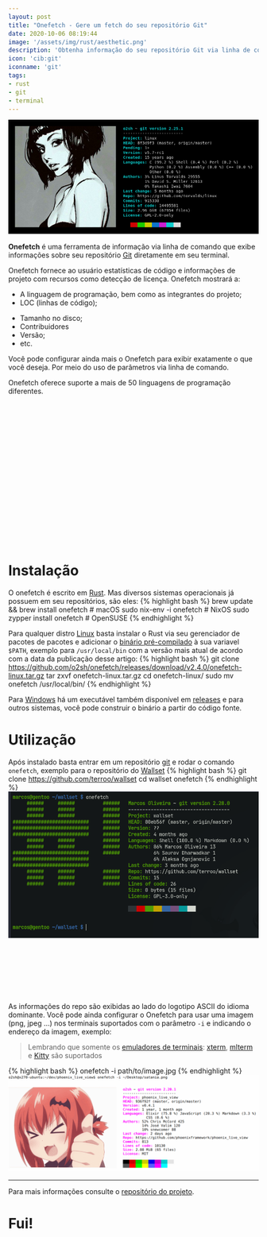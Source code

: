 ```yaml
---
layout: post
title: "Onefetch - Gere um fetch do seu repositório Git"
date: 2020-10-06 08:19:44
image: '/assets/img/rust/aesthetic.png'
description: 'Obtenha informação do seu repositório Git via linha de comando.'
icon: 'cib:git'
iconname: 'git'
tags:
- rust
- git
- terminal
---
```


![Obtenha informação do seu repositório Git via linha de comando](/assets/img/rust/aesthetic.png)

**Onefetch** é uma ferramenta de informação via linha de comando que exibe informações sobre seu repositório [Git](https://terminalroot.com.br/git/) diretamente em seu terminal.

Onefetch fornece ao usuário estatísticas de código e informações de projeto com recursos como detecção de licença. Onefetch mostrará a:
+ A linguagem de programação, bem como as integrantes do projeto;
+ LOC (linhas de código);
- Tamanho no disco;
- Contribuidores
- Versão;
- etc.

Você pode configurar ainda mais o Onefetch para exibir exatamente o que você deseja. Por meio do uso de parâmetros via linha de comando.

Onefetch oferece suporte a mais de 50 linguagens de programação diferentes.

<!-- QUADRADO -->
<script async src="//pagead2.googlesyndication.com/pagead/js/adsbygoogle.js"></script>
<ins class="adsbygoogle"
style="display:inline-block;width:336px;height:280px"
data-ad-client="ca-pub-2838251107855362"
data-ad-slot="5351066970"></ins>
<script>
(adsbygoogle = window.adsbygoogle || []).push({});
</script>

# Instalação
O onefetch é escrito em [Rust](https://www.rust-lang.org/). Mas diversos sistemas operacionais já possuem em seu repositórios, são eles:
{% highlight bash %}
brew update && brew install onefetch # macOS
sudo nix-env -i onefetch # NixOS
sudo zypper install onefetch # OpenSUSE
{% endhighlight %}

Para qualquer distro [Linux](https://terminalroot.com.br/tags#linux) basta instalar o Rust via seu gerenciador de pacotes de pacotes e adicionar o [binário pré-compilado](https://github.com/o2sh/onefetch/releases) à sua variavel `$PATH`, exemplo para `/usr/local/bin` com a versão mais atual de acordo com a data da publicação desse artigo:
{% highlight bash %}
git clone https://github.com/o2sh/onefetch/releases/download/v2.4.0/onefetch-linux.tar.gz
tar zxvf onefetch-linux.tar.gz
cd onefetch-linux/
sudo mv onefetch /usr/local/bin/
{% endhighlight %}

Para [Windows](https://terminalroot.com.br/tags#windows) há um executável também disponível em [releases](https://github.com/o2sh/onefetch/releases/) e para outros sistemas, você pode construir o binário a partir do código fonte.

# Utilização
Após instalado basta entrar em um repositório [git](https://terminalroot.com.br/git/) e rodar o comando `onefetch`, exemplo para o repositório do [Wallset](https://github.com/terroo/wallset)
{% highlight bash %}
git clone  https://github.com/terroo/wallset
cd wallset
onefetch
{% endhighlight %}
![Wallset Onefetch](/assets/img/rust/wallset-onefetch.png)

<!-- MINI ANÚNCIO -->
<script async src="//pagead2.googlesyndication.com/pagead/js/adsbygoogle.js"></script>
<!-- Games Root -->
<ins class="adsbygoogle"
style="display:inline-block;width:730px;height:95px"
data-ad-client="ca-pub-2838251107855362"
data-ad-slot="5351066970"></ins>
<script>
(adsbygoogle = window.adsbygoogle || []).push({});
</script>

As informações do repo são exibidas ao lado do logotipo ASCII do idioma dominante. Você pode ainda configurar o Onefetch para usar uma imagem (png, jpeg ...) nos terminais suportados com o parâmetro `-i` e indicando o endereço da imagem, exemplo:
> Lembrando que somente os [emuladores de terminais](https://terminalroot.com.br/2019/08/os-10-melhores-emuladores-de-terminal-para-seu-linux.html): [xterm](https://terminalroot.com.br/2019/08/os-10-melhores-emuladores-de-terminal-para-seu-linux.html), [mlterm](https://sourceforge.net/projects/mlterm/) e [Kitty](https://github.com/kovidgoyal/kitty/) são suportados

{% highlight bash %}
onefetch -i path/to/image.jpg
{% endhighlight %}
![Exemplo de suporte de imagem](/assets/img/rust/onefetch.png)

---

Para mais informações consulte o [repositório do projeto](https://github.com/o2sh/onefetch/).

# Fui!
